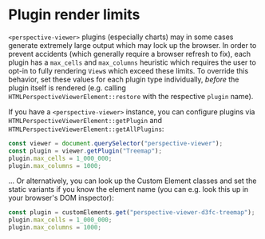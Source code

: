 # Plugin render limits

`<perspective-viewer>` plugins (especially charts) may in some cases generate
extremely large output which may lock up the browser. In order to prevent
accidents (which generally require a browser refresh to fix), each plugin has a
`max_cells` and `max_columns` heuristic which requires the user to opt-in to
fully rendering `View`s which exceed these limits. To override this behavior,
set these values for each plugin type individually, _before_ the plugin itself
is rendered (e.g. calling `HTMLPerspectiveViewerElement::restore` with the
respective `plugin` name).

If you have a `<perspective-viewer>` instance, you can configure plugins via
`HTMLPerspectiveViewerElement::getPlugin` and
`HTMLPerspectiveViewerElement::getAllPlugins`:

```javascript
const viewer = document.querySelector("perspective-viewer");
const plugin = viewer.getPlugin("Treemap");
plugin.max_cells = 1_000_000;
plugin.max_columns = 1000;
```

... Or alternatively, you can look up the Custom Element classes and set the
static variants if you know the element name (you can e.g. look this up in your
browser's DOM inspector):

```javascript
const plugin = customElements.get("perspective-viewer-d3fc-treemap");
plugin.max_cells = 1_000_000;
plugin.max_columns = 1000;
```

